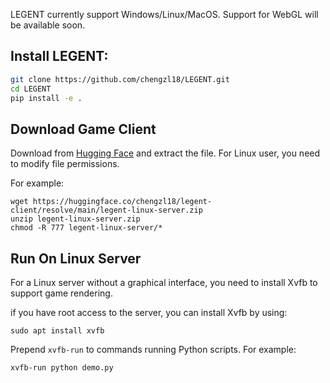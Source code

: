 LEGENT currently support Windows/Linux/MacOS.
Support for WebGL will be available soon.

## Install LEGENT:
``` bash
git clone https://github.com/chengzl18/LEGENT.git
cd LEGENT
pip install -e .
```

## Download Game Client
Download from [Hugging Face](https://huggingface.co/chengzl18/legent-client/tree/main) and extract the file.
For Linux user, you need to modify file permissions.

For example:
```
wget https://huggingface.co/chengzl18/legent-client/resolve/main/legent-linux-server.zip
unzip legent-linux-server.zip
chmod -R 777 legent-linux-server/*
```

## Run On Linux Server
For a Linux server without a graphical interface, you need to install Xvfb to support game rendering.

if you have root access to the server, you can install Xvfb by using:
```
sudo apt install xvfb
```

Prepend `xvfb-run` to commands running Python scripts. For example:
```
xvfb-run python demo.py
```